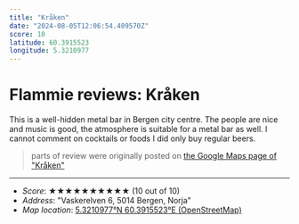 ```yaml
---
title: "Kråken"
date: "2024-08-05T12:06:54.409570Z"
score: 10
latitude: 60.3915523
longitude: 5.3210977
---
```

# Flammie reviews: Kråken

This is a well-hidden metal bar in Bergen city centre. The people are
nice and music is good, the atmosphere is suitable for a metal bar as
well. I cannot comment on cocktails or foods I did only buy regular beers.

> parts of review were originally posted on [the Google Maps page of
  "Kråken"](https://www.google.com/maps/place//data=!4m2!3m1!1s0x0:0x27310ec84616e231)
* * *
- *Score*: ★★★★★★★★★★ (10 out of 10)
- *Address*: "Vaskerelven 6, 5014 Bergen, Norja"
- *Map location*: [5.3210977°N 60.3915523°E (OpenStreetMap)](https://www.openstreetmap.org/?mlat=60.3915523&mlon=5.3210977&zoom=12)
